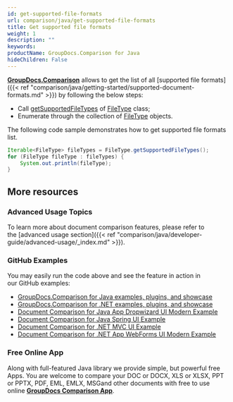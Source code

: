```yaml
---
id: get-supported-file-formats
url: comparison/java/get-supported-file-formats
title: Get supported file formats
weight: 1
description: ""
keywords: 
productName: GroupDocs.Comparison for Java
hideChildren: False
---
```

**[GroupDocs.Comparison](https://products.groupdocs.com/comparison/java)** allows to get the list of all [supported file formats]({{< ref "comparison/java/getting-started/supported-document-formats.md" >}}) by following the below steps:

*   Call [getSupportedFileTypes](https://apireference.groupdocs.com/comparison/java/com.groupdocs.comparison.result/FileType#getSupportedFileTypes()) of [FileType](https://apireference.groupdocs.com/comparison/java/com.groupdocs.comparison.result/FileType) class;
*   Enumerate through the collection of [FileType](https://apireference.groupdocs.com/comparison/java/com.groupdocs.comparison.result/FileType) objects.

The following code sample demonstrates how to get supported file formats list.

```java
Iterable<FileType> fileTypes = FileType.getSupportedFileTypes();
for (FileType fileType : fileTypes) {
    System.out.println(fileType);
}
```

## More resources
### Advanced Usage Topics
To learn more about document comparison features, please refer to the [advanced usage section]({{< ref "comparison/java/developer-guide/advanced-usage/_index.md" >}}).

### GitHub Examples
You may easily run the code above and see the feature in action in our GitHub examples:

*   [GroupDocs.Comparison for Java examples, plugins, and showcase](https://github.com/groupdocs-comparison/GroupDocs.Comparison-for-Java)
*   [GroupDocs.Comparison for .NET examples, plugins, and showcase](https://github.com/groupdocs-comparison/GroupDocs.Comparison-for-.NET)
*   [Document Comparison for Java App Dropwizard UI Modern Example](https://github.com/groupdocs-comparison/GroupDocs.Comparison-for-Java-Dropwizard)    
*   [Document Comparison for Java Spring UI Example](https://github.com/groupdocs-comparison/GroupDocs.Comparison-for-Java-Spring)    
*   [Document Comparison for .NET MVC UI Example](https://github.com/groupdocs-comparison/GroupDocs.Comparison-for-.NET-MVC)    
*   [Document Comparison for .NET App WebForms UI Modern Example](https://github.com/groupdocs-comparison/GroupDocs.Comparison-for-.NET-WebForms)
    

### Free Online App
Along with full-featured Java library we provide simple, but powerful free Apps.
You are welcome to compare your DOC or DOCX, XLS or XLSX, PPT or PPTX, PDF, EML, EMLX, MSGand other documents with free to use online **[GroupDocs Comparison App](https://products.groupdocs.app/comparison)**.

